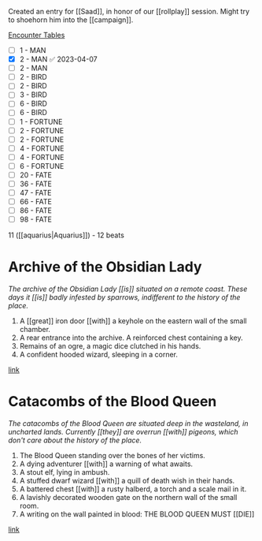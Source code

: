 Created an entry for [[Saad]], in honor of our [[rollplay]] session.
Might try to shoehorn him into the [[campaign]].

[Encounter Tables](https://www.d20pfsrd.com/bestiary/indexes-and-tables/encounter-tables/)

- [ ] 1 - MAN
- [x] 2 - MAN ✅ 2023-04-07
- [ ] 2 - MAN
- [ ] 2 - BIRD
- [ ] 2 - BIRD
- [ ] 3 - BIRD
- [ ] 6 - BIRD
- [ ] 6 - BIRD
- [ ] 1 - FORTUNE
- [ ] 2 - FORTUNE
- [ ] 2 - FORTUNE
- [ ] 4 - FORTUNE
- [ ] 4 - FORTUNE
- [ ] 6 - FORTUNE
- [ ] 20 - FATE
- [ ] 36 - FATE
- [ ] 47 - FATE
- [ ] 66 - FATE
- [ ] 86 - FATE
- [ ] 98 - FATE

11 ([[aquarius|Aquarius]]) - 12 beats

# Archive of the Obsidian Lady 

*The archive of the Obsidian Lady [[is]] situated on a remote coast. These days it [[is]] badly infested by sparrows, indifferent to the history of the place.*

1. A [[great]] iron door [[with]] a keyhole on the eastern wall of the small chamber.
2. A rear entrance into the archive. A reinforced chest containing a key.
3. Remains of an ogre, a magic dice clutched in his hands.
4. A confident hooded wizard, sleeping in a corner.

[link](https://watabou.github.io/one-page-dungeon/?seed=1432573344)

# Catacombs of the Blood Queen 

*The catacombs of the Blood Queen are situated deep in the wasteland, in uncharted lands. Currently [[they]] are overrun [[with]] pigeons, which don't care about the history of the place.*

1. The Blood Queen standing over the bones of her victims.
2. A dying adventurer [[with]] a warning of what awaits.
3. A stout elf, lying in ambush.
4. A stuffed dwarf wizard [[with]] a quill of death wish in their hands.
5. A battered chest [[with]] a rusty halberd, a torch and a scale mail in it.
6. A lavishly decorated wooden gate on the northern wall of the small room.
7. A writing on the wall painted in blood: THE BLOOD QUEEN MUST [[DIE]]

[link](https://watabou.github.io/one-page-dungeon/?seed=82257261&tags=treasure,tomb,large,deep,wet,colonnades,crumbling,temple,compact,chaotic,cramped)



